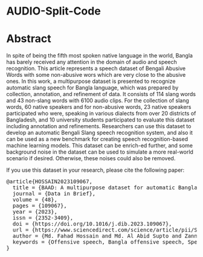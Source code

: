# AUDIO-Split-Code 


# Abstract
In spite of being the fifth most spoken native language in the world, Bangla has barely received any attention in the domain of audio and speech recognition. This article represents a speech dataset of Bengali Abusive Words with some non-abusive wors which are very close to the abusive ones. In this work, a multipurpose dataset is presented to recognize automatic slang speech for Bangla language, which was prepared by collection, annotation, and refinement of data. It consists of 114 slang words and 43 non-slang words with 6100 audio clips. For the collection of slang words, 60 native speakers and for non-abusive words, 23 native speakers participated who were, speaking in various dialects from over 20 districts of Bangladesh, and 10 university students participated to evaluate this dataset including annotation and refinements. Researchers can use this dataset to develop an automatic Bengali Slang speech recognition system, and also it can be used as a new benchmark for creating speech recognition-based machine learning models. This dataset can be enrich-ed further, and some background noise in the dataset can be used to simulate a more real-world scenario if desired. Otherwise, these noises could also be removed.


<p>If you use this dataset in your research, please cite the following paper:</p>

<pre>
@article{HOSSAIN2023109067,
  title = {BAAD: A multipurpose dataset for automatic Bangla offensive speech recognition},
  journal = {Data in Brief},
  volume = {48},
  pages = {109067},
  year = {2023},
  issn = {2352-3409},
  doi = {https://doi.org/10.1016/j.dib.2023.109067},
  url = {https://www.sciencedirect.com/science/article/pii/S2352340923001853},
  author = {Md. Fahad Hossain and Md. Al Abid Supto and Zannat Chowdhury and Hana Sultan Chowdhury and Sheikh Abujar},
  keywords = {Offensive speech, Bangla offensive speech, Speech recognition, Multipurpose dataset},
}
</pre>
